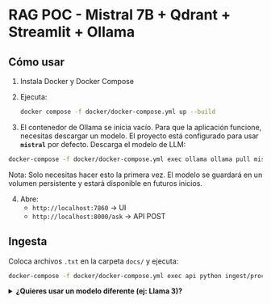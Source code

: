 # RAG POC - Mistral 7B + Qdrant + Streamlit + Ollama

## Cómo usar
1. Instala Docker y Docker Compose

2. Ejecuta:
   ```bash
   docker compose -f docker/docker-compose.yml up --build
   ```
3. El contenedor de Ollama se inicia vacío. Para que la aplicación funcione, necesitas descargar un modelo. El proyecto está configurado para usar **`mistral`** por defecto.
   Descarga el modelo de LLM:
```bash
docker-compose -f docker/docker-compose.yml exec ollama ollama pull mistral
```
Nota: Solo necesitas hacer esto la primera vez. El modelo se guardará en un volumen persistente y estará disponible en futuros inicios.

4. Abre:
   - `http://localhost:7860` → UI
   - `http://localhost:8000/ask` → API POST

## Ingesta
Coloca archivos `.txt` en la carpeta `docs/` y ejecuta:

```bash
docker-compose -f docker/docker-compose.yml exec api python ingest/process.py
```
<details>
<summary><strong>¿Quieres usar un modelo diferente (ej: Llama 3)?</strong></summary>
Puedes usar el script de ayuda proporcionado para descargar el modelo:

3.1. Dar permisos de ejecución al script** (solo la primera vez):
```bash
chmod +x llm/download_model.sh
```
3.2. Ejecutar el script para descargar `mistral`**:
```bash
./llm/download_model.sh
```
Puedes descargar cualquier otro modelo de Ollama ejecutando el script con el nombre del modelo. Por ejemplo:

```bash
./llm/download_model.sh llama3
 ```
¡Importante! Si eliges un modelo que no sea mistral, debes actualizar el código fuente para que la API lo utilice. Edita el archivo backend/main.py y modifica la variable donde se define el nombre del modelo.
